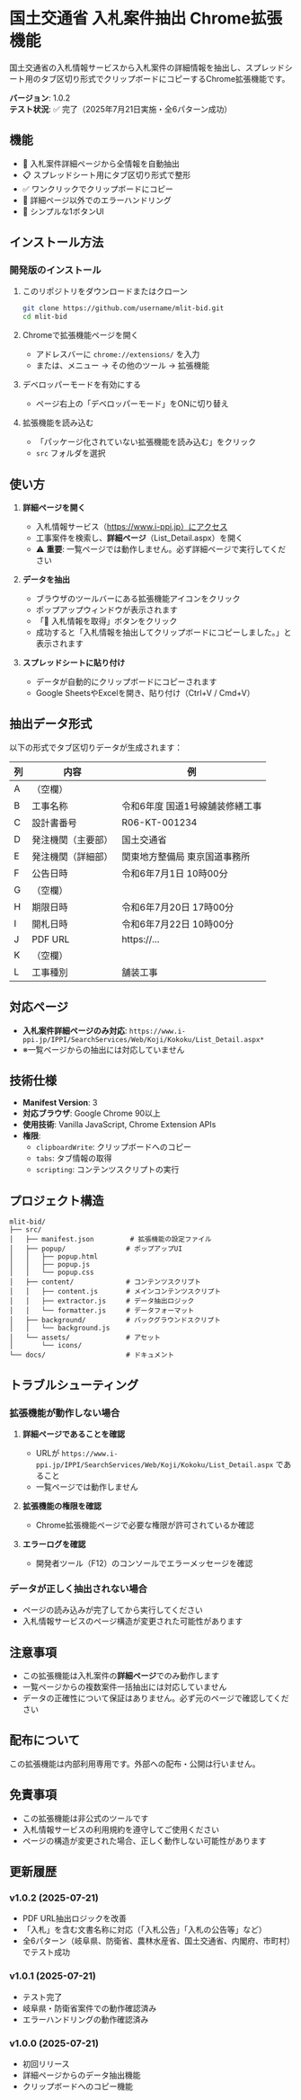 # 国土交通省 入札案件抽出 Chrome拡張機能

国土交通省の入札情報サービスから入札案件の詳細情報を抽出し、スプレッドシート用のタブ区切り形式でクリップボードにコピーするChrome拡張機能です。

**バージョン**: 1.0.2  
**テスト状況**: ✅ 完了（2025年7月21日実施・全6パターン成功）

## 機能

- 📄 入札案件詳細ページから全情報を自動抽出
- 📋 スプレッドシート用にタブ区切り形式で整形
- ✅ ワンクリックでクリップボードにコピー
- 🚫 詳細ページ以外でのエラーハンドリング
- 🎯 シンプルな1ボタンUI

## インストール方法

### 開発版のインストール

1. このリポジトリをダウンロードまたはクローン
   ```bash
   git clone https://github.com/username/mlit-bid.git
   cd mlit-bid
   ```

2. Chromeで拡張機能ページを開く
   - アドレスバーに `chrome://extensions/` を入力
   - または、メニュー → その他のツール → 拡張機能

3. デベロッパーモードを有効にする
   - ページ右上の「デベロッパーモード」をONに切り替え

4. 拡張機能を読み込む
   - 「パッケージ化されていない拡張機能を読み込む」をクリック
   - `src` フォルダを選択

## 使い方

1. **詳細ページを開く**
   - 入札情報サービス（https://www.i-ppi.jp）にアクセス
   - 工事案件を検索し、**詳細ページ**（List_Detail.aspx）を開く
   - ⚠️ **重要**: 一覧ページでは動作しません。必ず詳細ページで実行してください

2. **データを抽出**
   - ブラウザのツールバーにある拡張機能アイコンをクリック
   - ポップアップウィンドウが表示されます
   - 「📄 入札情報を取得」ボタンをクリック
   - 成功すると「入札情報を抽出してクリップボードにコピーしました。」と表示されます

3. **スプレッドシートに貼り付け**
   - データが自動的にクリップボードにコピーされます
   - Google SheetsやExcelを開き、貼り付け（Ctrl+V / Cmd+V）

## 抽出データ形式

以下の形式でタブ区切りデータが生成されます：

| 列 | 内容 | 例 |
|---|------|-----|
| A | （空欄） | |
| B | 工事名称 | 令和6年度 国道1号線舗装修繕工事 |
| C | 設計書番号 | R06-KT-001234 |
| D | 発注機関（主要部） | 国土交通省 |
| E | 発注機関（詳細部） | 関東地方整備局 東京国道事務所 |
| F | 公告日時 | 令和6年7月1日 10時00分 |
| G | （空欄） | |
| H | 期限日時 | 令和6年7月20日 17時00分 |
| I | 開札日時 | 令和6年7月22日 10時00分 |
| J | PDF URL | https://... |
| K | （空欄） | |
| L | 工事種別 | 舗装工事 |

## 対応ページ

- **入札案件詳細ページのみ対応**: `https://www.i-ppi.jp/IPPI/SearchServices/Web/Koji/Kokoku/List_Detail.aspx*`
- ※一覧ページからの抽出には対応していません

## 技術仕様

- **Manifest Version**: 3
- **対応ブラウザ**: Google Chrome 90以上
- **使用技術**: Vanilla JavaScript, Chrome Extension APIs
- **権限**: 
  - `clipboardWrite`: クリップボードへのコピー
  - `tabs`: タブ情報の取得
  - `scripting`: コンテンツスクリプトの実行

## プロジェクト構造

```
mlit-bid/
├── src/
│   ├── manifest.json         # 拡張機能の設定ファイル
│   ├── popup/               # ポップアップUI
│   │   ├── popup.html
│   │   ├── popup.js
│   │   └── popup.css
│   ├── content/             # コンテンツスクリプト
│   │   ├── content.js       # メインコンテンツスクリプト
│   │   ├── extractor.js     # データ抽出ロジック
│   │   └── formatter.js     # データフォーマット
│   ├── background/          # バックグラウンドスクリプト
│   │   └── background.js
│   └── assets/              # アセット
│       └── icons/
└── docs/                    # ドキュメント
```

## トラブルシューティング

### 拡張機能が動作しない場合

1. **詳細ページであることを確認**
   - URLが `https://www.i-ppi.jp/IPPI/SearchServices/Web/Koji/Kokoku/List_Detail.aspx` であること
   - 一覧ページでは動作しません

2. **拡張機能の権限を確認**
   - Chrome拡張機能ページで必要な権限が許可されているか確認

3. **エラーログを確認**
   - 開発者ツール（F12）のコンソールでエラーメッセージを確認

### データが正しく抽出されない場合

- ページの読み込みが完了してから実行してください
- 入札情報サービスのページ構造が変更された可能性があります

## 注意事項

- この拡張機能は入札案件の**詳細ページ**でのみ動作します
- 一覧ページからの複数案件一括抽出には対応していません
- データの正確性について保証はありません。必ず元のページで確認してください

## 配布について

この拡張機能は内部利用専用です。外部への配布・公開は行いません。

## 免責事項

- この拡張機能は非公式のツールです
- 入札情報サービスの利用規約を遵守してご使用ください
- ページの構造が変更された場合、正しく動作しない可能性があります

## 更新履歴

### v1.0.2 (2025-07-21)
- PDF URL抽出ロジックを改善
- 「入札」を含む文書名称に対応（「入札公告」「入札の公告等」など）
- 全6パターン（岐阜県、防衛省、農林水産省、国土交通省、内閣府、市町村）でテスト成功

### v1.0.1 (2025-07-21)
- テスト完了
- 岐阜県・防衛省案件での動作確認済み
- エラーハンドリングの動作確認済み

### v1.0.0 (2025-07-21)
- 初回リリース
- 詳細ページからのデータ抽出機能
- クリップボードへのコピー機能